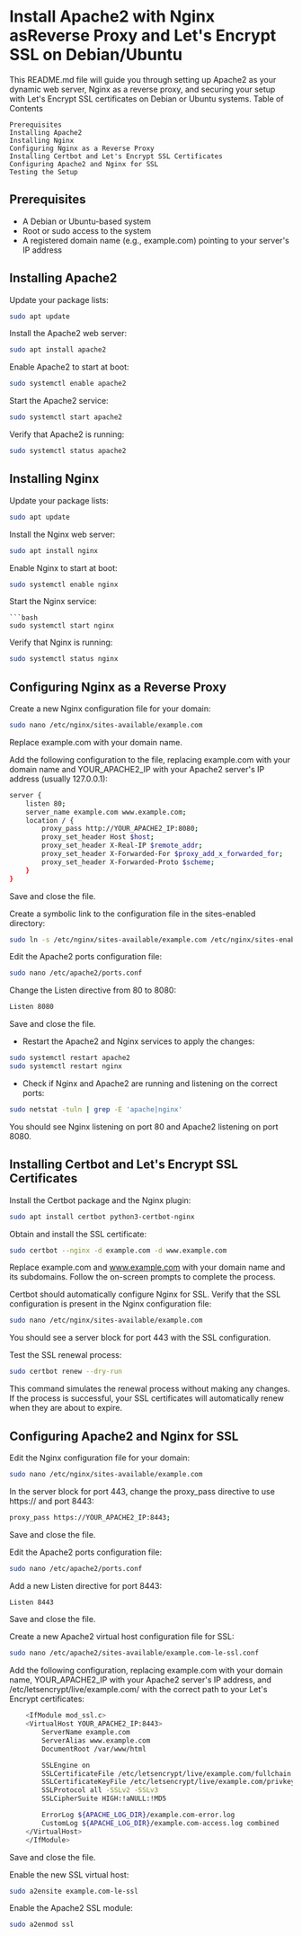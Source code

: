 # Install Apache2 with Nginx asReverse Proxy and Let's Encrypt SSL on Debian/Ubuntu
This README.md file will guide you through setting up Apache2 as your dynamic web server, Nginx as a reverse proxy, and securing your setup with Let's Encrypt SSL certificates on Debian or Ubuntu systems. 
Table of Contents

    Prerequisites
    Installing Apache2
    Installing Nginx
    Configuring Nginx as a Reverse Proxy
    Installing Certbot and Let's Encrypt SSL Certificates
    Configuring Apache2 and Nginx for SSL
    Testing the Setup

## Prerequisites

- A Debian or Ubuntu-based system
- Root or sudo access to the system
- A registered domain name (e.g., example.com) pointing to your server's IP address

## Installing Apache2
Update your package lists:

```bash
sudo apt update
```
Install the Apache2 web server:

```bash
sudo apt install apache2
```
Enable Apache2 to start at boot:

```bash
sudo systemctl enable apache2
```
Start the Apache2 service:

```bash
sudo systemctl start apache2
```
Verify that Apache2 is running:

```bash
sudo systemctl status apache2
```
## Installing Nginx
Update your package lists:
```bash
sudo apt update
```
Install the Nginx web server:

```bash
sudo apt install nginx
```
Enable Nginx to start at boot:

```bash
sudo systemctl enable nginx
```
Start the Nginx service:
```
```bash
sudo systemctl start nginx
```
Verify that Nginx is running:

```bash
sudo systemctl status nginx
```

## Configuring Nginx as a Reverse Proxy
Create a new Nginx configuration file for your domain:
```bash
sudo nano /etc/nginx/sites-available/example.com
```
Replace example.com with your domain name.

Add the following configuration to the file, replacing example.com with your domain name and YOUR_APACHE2_IP with your Apache2 server's IP address (usually 127.0.0.1):
```bash
server {
    listen 80;
    server_name example.com www.example.com;
    location / {
        proxy_pass http://YOUR_APACHE2_IP:8080;
        proxy_set_header Host $host;
        proxy_set_header X-Real-IP $remote_addr;
        proxy_set_header X-Forwarded-For $proxy_add_x_forwarded_for;
        proxy_set_header X-Forwarded-Proto $scheme;
    }
}
```
Save and close the file.

Create a symbolic link to the configuration file in the sites-enabled directory:
```bash
sudo ln -s /etc/nginx/sites-available/example.com /etc/nginx/sites-enabled/
```
Edit the Apache2 ports configuration file:
```bash
sudo nano /etc/apache2/ports.conf
```
Change the Listen directive from 80 to 8080:
```bash
Listen 8080
```
Save and close the file.
- Restart the Apache2 and Nginx services to apply the changes:
```bash
sudo systemctl restart apache2
sudo systemctl restart nginx
```
- Check if Nginx and Apache2 are running and listening on the correct ports:
```bash
sudo netstat -tuln | grep -E 'apache|nginx'
```
You should see Nginx listening on port 80 and Apache2 listening on port 8080.

## Installing Certbot and Let's Encrypt SSL Certificates
Install the Certbot package and the Nginx plugin:
```bash
sudo apt install certbot python3-certbot-nginx
```
Obtain and install the SSL certificate:
```bash
sudo certbot --nginx -d example.com -d www.example.com
```
Replace example.com and www.example.com with your domain name and its subdomains. Follow the on-screen prompts to complete the process.


Certbot should automatically configure Nginx for SSL. Verify that the SSL configuration is present in the Nginx configuration file:
```bash
sudo nano /etc/nginx/sites-available/example.com
```
You should see a server block for port 443 with the SSL configuration.


Test the SSL renewal process:
```bash
sudo certbot renew --dry-run
```
This command simulates the renewal process without making any changes. If the process is successful, your SSL certificates will automatically renew when they are about to expire.


## Configuring Apache2 and Nginx for SSL
Edit the Nginx configuration file for your domain:
```bash
sudo nano /etc/nginx/sites-available/example.com
```
In the server block for port 443, change the proxy_pass directive to use https:// and port 8443:

```bash
proxy_pass https://YOUR_APACHE2_IP:8443;
```
Save and close the file.

Edit the Apache2 ports configuration file:
```bash
sudo nano /etc/apache2/ports.conf
```
Add a new Listen directive for port 8443:
```bash
Listen 8443
```
Save and close the file.

Create a new Apache2 virtual host configuration file for SSL:
```bash
sudo nano /etc/apache2/sites-available/example.com-le-ssl.conf
```
Add the following configuration, replacing example.com with your domain name, YOUR_APACHE2_IP with your Apache2 server's IP address, and /etc/letsencrypt/live/example.com/ with the correct path to your Let's Encrypt certificates:
```bash
    <IfModule mod_ssl.c>
    <VirtualHost YOUR_APACHE2_IP:8443>
        ServerName example.com
        ServerAlias www.example.com
        DocumentRoot /var/www/html

        SSLEngine on
        SSLCertificateFile /etc/letsencrypt/live/example.com/fullchain.pem
        SSLCertificateKeyFile /etc/letsencrypt/live/example.com/privkey.pem
        SSLProtocol all -SSLv2 -SSLv3
        SSLCipherSuite HIGH:!aNULL:!MD5

        ErrorLog ${APACHE_LOG_DIR}/example.com-error.log
        CustomLog ${APACHE_LOG_DIR}/example.com-access.log combined
    </VirtualHost>
    </IfModule>
```
Save and close the file.

Enable the new SSL virtual host:
```bash
sudo a2ensite example.com-le-ssl
```
Enable the Apache2 SSL module:
```bash
sudo a2enmod ssl
```
